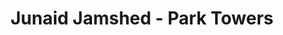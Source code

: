 ---
title: "Junaid Jamshed - Park Towers"
url: /karachi/junaid-jamshed-park-towers/
shop: clothes
---